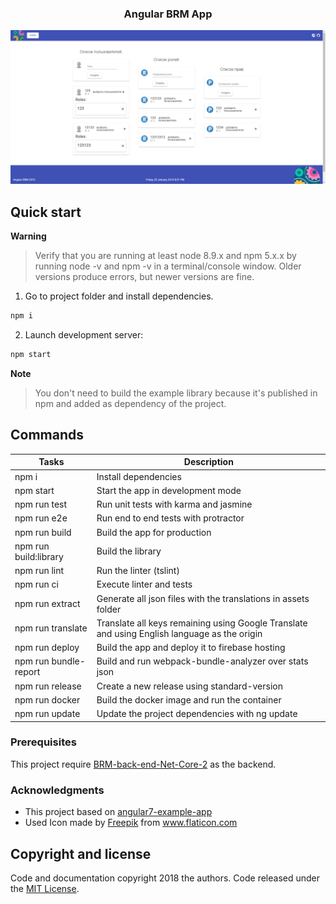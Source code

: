 <p align="center">
  <h3 align="center">Angular BRM App</h3>
</p>

<img src="repository_files/chrome_2019-01-25_20-51-32.png">


## Quick start

**Warning**

> Verify that you are running at least node 8.9.x and npm 5.x.x by running node -v and npm -v in a terminal/console window. Older versions produce errors, but newer versions are fine.

1. Go to project folder and install dependencies.

```bash
npm i
```

2. Launch development server:

```bash
npm start
```

**Note**

> You don't need to build the example library because it's published in npm and added as dependency of the project.

## Commands

| Tasks                 | Description                                                                                  |
| --------------------- | -------------------------------------------------------------------------------------------- |
| npm i                 | Install dependencies                                                                         |
| npm start             | Start the app in development mode                                                            |
| npm run test          | Run unit tests with karma and jasmine                                                        |
| npm run e2e           | Run end to end tests with protractor                                                         |
| npm run build         | Build the app for production                                                                 |
| npm run build:library | Build the library                                                                            |
| npm run lint          | Run the linter (tslint)                                                                      |
| npm run ci            | Execute linter and tests                                                                     |
| npm run extract       | Generate all json files with the translations in assets folder                               |
| npm run translate     | Translate all keys remaining using Google Translate and using English language as the origin |
| npm run deploy        | Build the app and deploy it to firebase hosting                                              |
| npm run bundle-report | Build and run webpack-bundle-analyzer over stats json                                        |
| npm run release       | Create a new release using standard-version                                                  |
| npm run docker        | Build the docker image and run the container                                                 |
| npm run update        | Update the project dependencies with ng update                                               |

### Prerequisites

This project require [BRM-back-end-Net-Core-2](https://github.com/DeltaImpact/BRM-back-end-Net-Core-2) as the backend.

### Acknowledgments

- This project based on [angular7-example-app](https://github.com/Ismaestro/angular7-example-app)
- Used Icon made by [Freepik](http://www.freepik.com/) from www.flaticon.com

## Copyright and license

Code and documentation copyright 2018 the authors. Code released under the [MIT License](https://github.com/Ismaestro/angular7-example-app/blob/master/LICENSE).
